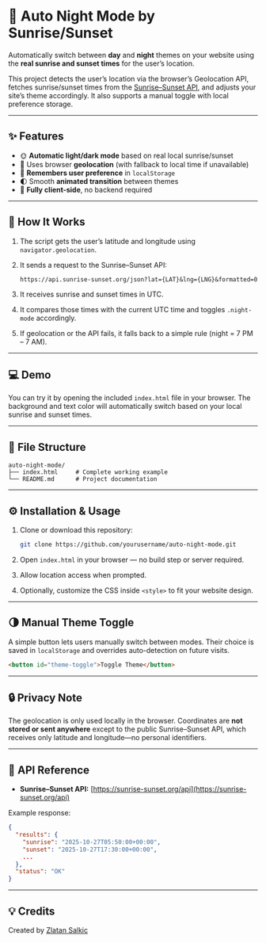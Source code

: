 # 🌅 Auto Night Mode by Sunrise/Sunset

Automatically switch between **day** and **night** themes on your website using the **real sunrise and sunset times** for the user’s location.

This project detects the user’s location via the browser’s Geolocation API, fetches sunrise/sunset times from the [Sunrise–Sunset API](https://sunrise-sunset.org/api), and adjusts your site’s theme accordingly. It also supports a manual toggle with local preference storage.

---

## ✨ Features

* 🌞 **Automatic light/dark mode** based on real local sunrise/sunset
* 📍 Uses browser **geolocation** (with fallback to local time if unavailable)
* 💾 **Remembers user preference** in `localStorage`
* 🌓 Smooth **animated transition** between themes
* 🔧 **Fully client-side**, no backend required

---

## 🧠 How It Works

1. The script gets the user’s latitude and longitude using `navigator.geolocation`.
2. It sends a request to the Sunrise–Sunset API:

   ```
   https://api.sunrise-sunset.org/json?lat={LAT}&lng={LNG}&formatted=0
   ```
3. It receives sunrise and sunset times in UTC.
4. It compares those times with the current UTC time and toggles `.night-mode` accordingly.
5. If geolocation or the API fails, it falls back to a simple rule (night = 7 PM – 7 AM).

---

## 💻 Demo

You can try it by opening the included `index.html` file in your browser.
The background and text color will automatically switch based on your local sunrise and sunset times.

---

## 📂 File Structure

```
auto-night-mode/
├── index.html     # Complete working example
└── README.md      # Project documentation
```

---

## ⚙️ Installation & Usage

1. Clone or download this repository:

   ```bash
   git clone https://github.com/yourusername/auto-night-mode.git
   ```
2. Open `index.html` in your browser — no build step or server required.
3. Allow location access when prompted.
4. Optionally, customize the CSS inside `<style>` to fit your website design.

---

## 🌗 Manual Theme Toggle

A simple button lets users manually switch between modes.
Their choice is saved in `localStorage` and overrides auto-detection on future visits.

```html
<button id="theme-toggle">Toggle Theme</button>
```

---

## 🔒 Privacy Note

The geolocation is only used locally in the browser.
Coordinates are **not stored or sent anywhere** except to the public Sunrise–Sunset API, which receives only latitude and longitude—no personal identifiers.

---

## 🧩 API Reference

* **Sunrise–Sunset API:**
  [https://sunrise-sunset.org/api](https://sunrise-sunset.org/api)

Example response:

```json
{
  "results": {
    "sunrise": "2025-10-27T05:50:00+00:00",
    "sunset": "2025-10-27T17:30:00+00:00",
    ...
  },
  "status": "OK"
}
```

---

## 💡 Credits

Created by [Zlatan Salkic](https://github.com/zlatsal)
